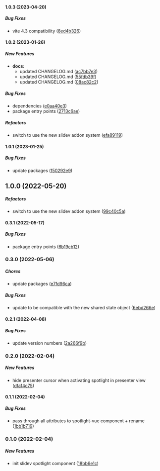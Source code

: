 #### 1.0.3 (2023-04-20)

##### Bug Fixes

*  vite 4.3 compatibility ([8ed4b326](https://github.com/Smile-SA/slidev-component-spotlight/commit/8ed4b3268d4460469b477fba829a96ecdbbd63f1))

#### 1.0.2 (2023-01-26)

##### New Features

* **docs:**
  *  updated CHANGELOG.md ([ac7bb7e3](https://github.com/Smile-SA/slidev-component-spotlight/commit/ac7bb7e3337da01fcc848c58a87c962497218e5b))
  *  updated CHANGELOG.md ([55fdb39f](https://github.com/Smile-SA/slidev-component-spotlight/commit/55fdb39f07277d090336d677bf45d9272299fe9c))
  *  updated CHANGELOG.md ([08ac82c2](https://github.com/Smile-SA/slidev-component-spotlight/commit/08ac82c2085438b424ad207e3f791902ea7f2482))

##### Bug Fixes

*  dependencies ([e0aa40e3](https://github.com/Smile-SA/slidev-component-spotlight/commit/e0aa40e33c6e6260b02f833d5ee4d665b7afa21b))
*  package entry points ([2713c6ae](https://github.com/Smile-SA/slidev-component-spotlight/commit/2713c6aeabab9d2f0f3ab1a48c7ff59f310116a5))

##### Refactors

*  switch to use the new slidev addon system ([efa89119](https://github.com/Smile-SA/slidev-component-spotlight/commit/efa8911905f9e82d35f8f1f0c1f05398eb2bd930))

#### 1.0.1 (2023-01-25)

##### Bug Fixes

*  update packages ([f50292e9](https://github.com/Smile-SA/slidev-component-spotlight/commit/f50292e96771b5ac1c5e911152fcda09589e2ab1))

## 1.0.0 (2022-05-20)

##### Refactors

*  switch to use the new slidev addon system ([99c40c5a](https://github.com/Smile-SA/slidev-component-spotlight/commit/99c40c5ae0cfccd298aad6ad9eec681a3789e7a0))

#### 0.3.1 (2022-05-17)

##### Bug Fixes

*  package entry points ([6b19cb12](https://github.com/Smile-SA/slidev-component-spotlight/commit/6b19cb125c62ba057786a23e0686b5fe5542bb1c))

### 0.3.0 (2022-05-06)

##### Chores

*  update packages ([e7fd96ca](https://github.com/Smile-SA/slidev-component-spotlight/commit/e7fd96ca1b1becadf47b85943b0448f482c42a6c))

##### Bug Fixes

*  update to be compatible with the new shared state object ([6ebd266e](https://github.com/Smile-SA/slidev-component-spotlight/commit/6ebd266e133be7e9ec385d2db2bc260b2742e2f7))

#### 0.2.1 (2022-04-08)

##### Bug Fixes

*  update version numbers ([2a266f9b](https://github.com/Smile-SA/slidev-component-spotlight/commit/2a266f9b8c3ad8a052331cd210ea112f2cc8a18b))

### 0.2.0 (2022-02-04)

##### New Features

*  hide presenter cursor when activating spotlight in presenter view ([dfa14c75](https://github.com/Smile-SA/slidev-component-spotlight/commit/dfa14c7556297bd0b2380addf47839479a7fe893))

#### 0.1.1 (2022-02-04)

##### Bug Fixes

*  pass through all attributes to spotlight-vue component + rename ([1bb1b719](https://github.com/Smile-SA/slidev-component-spotlight/commit/1bb1b7196d589c5c8f8f148fb7f79306d28fefb1))

### 0.1.0 (2022-02-04)

##### New Features

*  init slidev spotlight component ([18bb6e1c](https://github.com/Smile-SA/slidev-component-spotlight/commit/18bb6e1c69a4211247cf19bbff94dddbff1f9a99))


